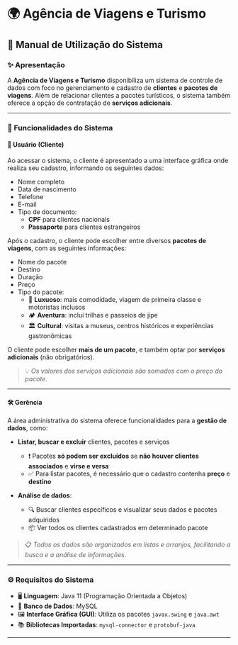 # 🌍 Agência de Viagens e Turismo

## 📖 Manual de Utilização do Sistema

### ✨ Apresentação

A **Agência de Viagens e Turismo** disponibiliza um sistema de controle de dados com foco no gerenciamento e cadastro de **clientes** e **pacotes de viagens**. Além de relacionar clientes a pacotes turísticos, o sistema também oferece a opção de contratação de **serviços adicionais**.

---

### 🧩 Funcionalidades do Sistema

#### 👤 Usuário (Cliente)

Ao acessar o sistema, o cliente é apresentado a uma interface gráfica onde realiza seu cadastro, informando os seguintes dados:

- Nome completo  
- Data de nascimento  
- Telefone  
- E-mail  
- Tipo de documento:  
  - **CPF** para clientes nacionais  
  - **Passaporte** para clientes estrangeiros  

Após o cadastro, o cliente pode escolher entre diversos **pacotes de viagens**, com as seguintes informações:

- Nome do pacote  
- Destino  
- Duração  
- Preço  
- Tipo do pacote:  
  - 🏨 **Luxuoso**: mais comodidade, viagem de primeira classe e motoristas inclusos
  - 🏕️ **Aventura**: inclui trilhas e passeios de jipe 
  - 🏛️ **Cultural**: visitas a museus, centros históricos e experiências gastronômicas

O cliente pode escolher **mais de um pacote**, e também optar por **serviços adicionais** (não obrigatórios).

> 💡 *Os valores dos serviços adicionais são somados com o preço do pacote.*

---

#### 🛠️ Gerência

A área administrativa do sistema oferece funcionalidades para a **gestão de dados**, como:

- **Listar, buscar e excluir** clientes, pacotes e serviços
  - ❗ Pacotes **só podem ser excluídos** se **não houver clientes associados** e **virse e versa**
  - ✅ Para listar pacotes, é necessário que o cadastro contenha **preço** e **destino**

- **Análise de dados**:
  - 🔍 Buscar clientes específicos e visualizar seus dados e pacotes adquiridos  
  - 📦 Ver todos os clientes cadastrados em determinado pacote  

> 📋 *Todos os dados são organizados em listas e arranjos, facilitando a busca e a análise de informações.*

---

### ⚙️ Requisitos do Sistema

- 🖥️ **Linguagem**: Java 11 (Programação Orientada a Objetos)  
- 💾 **Banco de Dados**: MySQL  
- 🖼️ **Interface Gráfica (GUI)**: Utiliza os pacotes `javax.swing` e `java.awt`
- 📚 **Bibliotecas Importadas**: `mysql-connector` e `protobuf-java`

---
